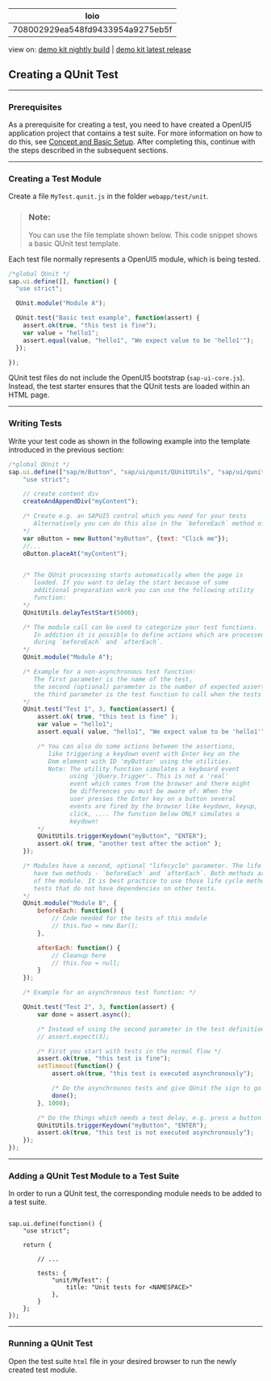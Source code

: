 <!-- loio708002929ea548fd9433954a9275eb5f -->

| loio |
| -----|
| 708002929ea548fd9433954a9275eb5f |

<div id="loio">

view on: [demo kit nightly build](https://sdk.openui5.org/nightly/#/topic/708002929ea548fd9433954a9275eb5f) | [demo kit latest release](https://sdk.openui5.org/topic/708002929ea548fd9433954a9275eb5f)</div>

## Creating a QUnit Test



***

### Prerequisites

As a prerequisite for creating a test, you need to have created a OpenUI5 application project that contains a test suite. For more information on how to do this, see [Concept and Basic Setup](Concept_and_Basic_Setup_22f50c0.md). After completing this, continue with the steps described in the subsequent sections.

***

### Creating a Test Module

Create a file `MyTest.qunit.js` in the folder `webapp/test/unit`.

> ### Note:  
> You can use the file template shown below. This code snippet shows a basic QUnit test template.

Each test file normally represents a OpenUI5 module, which is being tested.

```js
/*global QUnit */
sap.ui.define([], function() {
  "use strict";

  QUnit.module("Module A"); 

  QUnit.test("Basic test example", function(assert) {
    assert.ok(true, "this test is fine"); 
    var value = "hello1"; 
    assert.equal(value, "hello1", "We expect value to be 'hello1'"); 
  });

});
```

QUnit test files do not include the OpenUI5 bootstrap \(`sap-ui-core.js`\). Instead, the test starter ensures that the QUnit tests are loaded within an HTML page.

***

### Writing Tests

Write your test code as shown in the following example into the template introduced in the previous section:

```js
/*global QUnit */
sap.ui.define(["sap/m/Button", "sap/ui/qunit/QUnitUtils", "sap/ui/qunit/utils/createAndAppendDiv"], function(Button, QUnitUtils, createAndAppendDiv) {
	"use strict";

	// create content div
	createAndAppendDiv("myContent");

	/* Create e.g. an SAPUI5 control which you need for your tests
	   Alternatively you can do this also in the `beforeEach` method of a module
	*/
	var oButton = new Button("myButton", {text: "Click me"});
	//...
	oButton.placeAt("myContent");


	/* The QUnit processing starts automatically when the page is
	   loaded. If you want to delay the start because of some
	   additional preparation work you can use the following utility
	   function:
	*/
	QUnitUtils.delayTestStart(5000);

	/* The module call can be used to categorize your test functions.
	   In addition it is possible to define actions which are processed
	   during `beforeEach` and `afterEach`.
	*/
	QUnit.module("Module A");

	/* Example for a non-asynchronous test function:
	   The first parameter is the name of the test,
	   the second (optional) parameter is the number of expected assertions in the test,
	   the third parameter is the test function to call when the tests runs.
	*/
	QUnit.test("Test 1", 3, function(assert) { 
		assert.ok( true, "this test is fine" );
		var value = "hello1";
		assert.equal( value, "hello1", "We expect value to be 'hello1'" ); 

		/* You can also do some actions between the assertions,
		   like triggering a keydown event with Enter key on the
		   Dom element with ID 'myButton' using the utilities.
		   Note: The utility function simulates a keyboard event
		         using 'jQuery.trigger'. This is not a 'real'
		         event which comes from the browser and there might
		         be differences you must be aware of: When the
		         user presses the Enter key on a button several
		         events are fired by the browser like keydown, keyup,
		         click, .... The function below ONLY simulates a
		         keydown!
		*/
		QUnitUtils.triggerKeydown("myButton", "ENTER");
		assert.ok( true, "another test after the action" );
	});

	/* Modules have a second, optional "lifecycle" parameter. The life cycle object can 
	   have two methods - `beforeEach` and `afterEach`. Both methods are called for each test
	   of the module. It is best practice to use those life cycle methods to have standelone
	   tests that do not have dependencies on other tests.
	*/
	QUnit.module("Module B", {
		beforeEach: function() {
			// Code needed for the tests of this module
			// this.foo = new Bar();
		},

		afterEach: function() {
			// Cleanup here
			// this.foo = null;
		}
	});

	/* Example for an asynchronous test function: */

	QUnit.test("Test 2", 3, function(assert) {
		var done = assert.async(); 

		/* Instead of using the second parameter in the test definition you can define the number expected assertions in the function body. This is handy, when you write tests with different outcome. */
		// assert.expect(3);

		/* First you start with tests in the normal flow */
		assert.ok(true, "this test is fine");
		setTimeout(function() {
			assert.ok(true, "this test is executed asynchronously"); 

			/* Do the asynchrounos tests and give QUnit the sign to go on with the next test function via 'done' when the processing of the current one is completed */
			done();
		}, 1000); 

		/* Do the things which needs a test delay, e.g. press a button which starts a backend call */
		QUnitUtils.triggerKeydown("myButton", "ENTER");
		assert.ok(true, "this test is not executed asynchronously");
	});
});

```

***

<a name="loio708002929ea548fd9433954a9275eb5f__section_hp4_xhn_vcc"/>

### Adding a QUnit Test Module to a Test Suite

In order to run a QUnit test, the corresponding module needs to be added to a test suite.

```

sap.ui.define(function() {
	"use strict";

	return {

		// ...

		tests: {
			"unit/MyTest": {
				title: "Unit tests for <NAMESPACE>"
			},
		}
	};
});
```

***

<a name="loio708002929ea548fd9433954a9275eb5f__section_irf_23n_vcc"/>

### Running a QUnit Test

Open the test suite `html` file in your desired browser to run the newly created test module.

